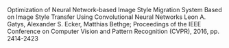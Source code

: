 Optimization of Neural Network-based Image Style Migration System
Based on Image Style Transfer Using Convolutional Neural Networks Leon A. Gatys, Alexander S. Ecker, Matthias Bethge; Proceedings of the IEEE Conference on Computer Vision and Pattern Recognition (CVPR), 2016, pp. 2414-2423
